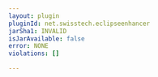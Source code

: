 ```yaml
---
layout: plugin
pluginId: net.swisstech.eclipseenhancer
jarSha1: INVALID
isJarAvailable: false
error: NONE
violations: []

---
```

